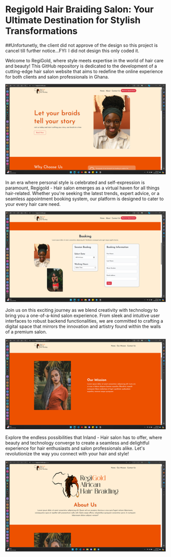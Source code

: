 # Regigold Hair Braiding Salon: Your Ultimate Destination for Stylish Transformations


##Unfortunetly, the client did not approve of the design so this project is cancel till further notice...FYI: I did not design this only coded it.

Welcome to RegiGold, where style meets expertise in the world of hair care and beauty! This GitHub repository is dedicated to the development of a cutting-edge hair salon website that aims to redefine the online experience for both clients and salon professionals in Ghana.

<img src="images/Screenshot (59).png">

In an era where personal style is celebrated and self-expression is paramount, Regigold - Hair salon emerges as a virtual haven for all things hair-related. Whether you're seeking the latest trends, expert advice, or a seamless appointment booking system, our platform is designed to cater to your every hair care need.

<img src="images/Screenshot (60).png">

Join us on this exciting journey as we blend creativity with technology to bring you a one-of-a-kind salon experience. From sleek and intuitive user interfaces to robust backend functionalities, we are committed to crafting a digital space that mirrors the innovation and artistry found within the walls of a premium salon.

<img src="images/Screenshot (61).png">

Explore the endless possibilities that Inland - Hair salon has to offer, where beauty and technology converge to create a seamless and delightful experience for hair enthusiasts and salon professionals alike. Let's revolutionize the way you connect with your hair and style!

<img src="images/Screenshot (58).png">
